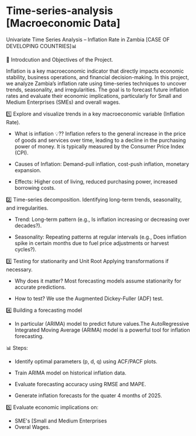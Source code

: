 # Time-series-analysis [Macroeconomic Data]
Univariate Time Series Analysis – Inflation Rate in Zambia [CASE OF DEVELOPING COUNTRIES]📊

📌 Introdcution and Objectives of the Project.

Inflation is a key macroeconomic indicator that directly impacts economic stability, business operations, and financial decision-making. In this project, we analyze Zambia’s inflation rate using time-series techniques to uncover trends, seasonality, and irregularities. The goal is to forecast future inflation rates and evaluate their economic implications, particularly for Small and Medium Enterprises (SMEs) and overall wages.

1️⃣ Explore and visualize trends in a key macroeconomic variable (Inflation Rate).
- What is inflation 💡?? Inflation refers to the general increase in the price of goods and services over time, leading to a decline in the purchasing power of money. It is typically measured by the Consumer Price Index (CPI).
  
- Causes of Inflation: Demand-pull inflation, cost-push inflation, monetary expansion.
  
- Effects: Higher cost of living, reduced purchasing power, increased borrowing costs.

2️⃣ Time-series decomposition.
Identifying long-term trends, seasonality, and irregularities.

- Trend: Long-term pattern (e.g., Is inflation increasing or decreasing over decades?).

- Seasonality: Repeating patterns at regular intervals (e.g., Does inflation spike in certain months due to fuel price adjustments or harvest cycles?).
  
3️⃣ Testing for stationarity and Unit Root
Applying transformations if necessary.

- Why does it matter? Most forecasting models assume stationarity for accurate predictions.
  
- How to test? We use the Augmented Dickey-Fuller (ADF) test.
  
4️⃣ Building a forecasting model
- In particular (ARIMA) model to predict future values.The AutoRegressive Integrated Moving Average (ARIMA) model is a powerful tool for inflation forecasting.

📊 Steps:
- Identify optimal parameters (p, d, q) using ACF/PACF plots.

- Train ARIMA model on historical inflation data.

- Evaluate forecasting accuracy using RMSE and MAPE.

- Generate inflation forecasts for the quater 4 months of 2025.
  
5️⃣ Evaluate economic implications on:
- SME's [Small and Medium Enterprises
- Overal Wages.
